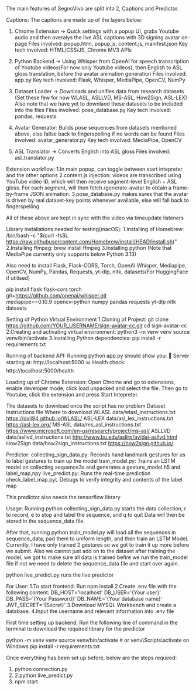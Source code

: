 The main features of SegnoVivo are split into 2, Captions and Predictor.

Captions:
The captions are made up of the layers below:

1. Chrome Extension -> Quick settings with a popup UI, grabs Youtube audio and then overalys the live ASL captions with 3D signing avatar on-page
   Files involved: popup.html, popup.js, content.js, manifest.json
   Key tech involved: HTML/CSS/JS, Chrome MV3 APIs

2. Python Backend -> Using Whisper from OpenAI for speech transcription of Youtube videos(For now only Youtube videos), then English to ASL gloss translation, before the avatar animation generation
   Files involved: app.py
   Key tech involved: Flask, Whisper, MediaPipe, OpenCV, NumPy

3. Dataset Loader -> Downloads and unifies data from research datasets (Set these few for now WLASL, ASLLVD, MS-ASL, How2Sign, ASL-LEX) Also note that we have yet to downlaod these datasets to be included into the files
   Files involved: pose_database.py
   Key tech involved: pandas, requests

4. Avatar Generator: Builds pose sequences from datasets mentioned above, else fallse back to fingerspelling if no words can be found
   Files involved: avatar_generator.py
   Key tech involved: MediaPipe, OpenCV

5. ASL Translator -> Converts English into ASL gloss
   Files involved: asl_translator.py

Extension workflow:
1.In main popup, can toggle between start intepreter and the other options
2.content.js injection:
videos are transcribed using YouTube video ID, which will then receive segment-level English + ASL gloss. For each segment, will then fetch /generate-avatar to obtain a frame-by-frame JSON animation.
3.pose_database.py makes sures that the avatar is driven by real dataset-key points whenever available, else will fall back to fingerspelling

All of these above are kept in sync with the video via timeupdate listeners

Library installations needed for testing(macOS):
1.Installing of Homebrew: /bin/bash -c "$(curl -fsSL https://raw.githubusercontent.com/Homebrew/install/HEAD/install.sh)"
2.Installing ffmpeg: brew install ffmpeg
3.Installing python (Note that MediaPipe currently only supports below Python 3.13)

Also need to install Flask, Flask-CORS, Torch, OpenAI Whisper, Mediapipe, OpenCV, NumPy, Pandas, Requests, yt-dlp, nltk, datasets(For HuggingFace if utilised)

pip install flask flask-cors torch \
 git+https://github.com/openai/whisper.git \
 mediapipe==0.10.9 opencv-python numpy pandas requests yt-dlp nltk datasets


Setting of Python Virtual Environment
1.Cloning of Project: git clone https://github.com/YOUR_USERNAME/sign-avatar-cc.git
cd sign-avatar-cc
2.Creating and activating virtual environment: python3 -m venv venv
source venv/bin/activate
3.Installing Python dependencies: pip install -r requirements.txt

Running of backend API:
Running python app.py should show you:
🚀 Server starting at: http://localhost:5000
📊 Health check: http://localhost:5000/health

Loading up of Chrome Extension:
Open Chrome and go to extensions, enable developer mode, click load unpacked and select the file. Then go to Youtube, click the extension and press Start Intepreter.

The datasets to download once the script has no problem
Dataset
Instructions file
Where to download
WLASL
data/wlasl_instructions.txt
https://dxli94.github.io/WLASL/
ASL-LEX
data/asl_lex_instructions.txt
https://asl-lex.org/
MS-ASL
data/ms_asl_instructions.txt
https://www.microsoft.com/en-us/research/project/ms-asl/
ASLLVD
data/asllvd_instructions.txt
http://www.bu.edu/asllrp/av/dai-asllvd.html
How2Sign
data/how2sign_instructions.txt
https://how2sign.github.io/

Predictor:
collecting_sign_data.py: Records hand landmark gestures for us to label gestures to train up the model
train_model.py: Trains an LSTM model on collecting sequence3s and generates a gesture_model.h5 and label_map,npy
live_predict.py: Runs the real-time prediction
check_label_map.pyL Debugs to verify integrity and contents of the label map

This predictor also needs the tensorflow library

Usage:
Running python collecting_sign_data.py starts the data collection, r to record, e to stop and label the sequence, and q to quit
Data will then be stored in the sequence_data file.

After that, running python train_model.py will load all the sequences in sequence_data, pad them to uniform length, and then train an LSTM Model.
Currently, I have only trained 2 gestures so we got to train it up more before we submit. Also we cannot just add on to the dataset after training the model, we got to make sure all data is trained befire we run the train_model file if not we need to delete the sequence_data file and start over again.

python live_predict.py runs the live predictor


For User:
1.To start frontend: Run npm install
2.Create .env file with the following content:
DB_HOST='localhost'
DB_USER='{Your user}'
DB_PASS='{Your Password}'
DB_NAME='{Your database name}'
JWT_SECRET='{Secret}'
3.Download MYSQL Workbench and create a database.
4.Input the username and relevant information into .env file


First time setting up backend:
Run the following line of command in the terminal to download the required library for the predictor

python -m venv venv
source venv/bin/activate   # or venv\Scripts\activate on Windows
pip install -r requirements.txt


Once everything has been set up before, below are the steps required:
1. python connection.py
2. 2.python live_predict.py
3. npm start
